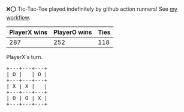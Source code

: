 :x::o: Tic-Tac-Toe played indefinitely by github action runners! See [my workflow](.github/workflows/play.yaml).

|PlayerX wins|PlayerO wins|Ties|
|-|-|-|
|287|252|118|

PlayerX's turn.

<pre>
+---+---+---+
| O |   | O |
+---+---+---+
| X | X |   |
+---+---+---+
| O | O | X |
+---+---+---+
</pre>